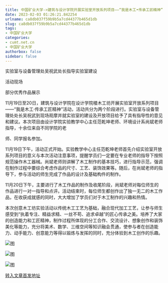 ```yaml
---
title: 中国矿业大学->建筑与设计学院开展实验室开放系列项目——“我是木工•传承工匠精神”活动 | cumt.net.cn
date: 2023-02-03 01:26:21.842254
urlname: ca8db037f59b9b5a7cd44377b465d1db
slug: ca8db037f59b9b5a7cd44377b465d1db
tags: 
- 中国矿业大学
categories:
- cumt.net.cn
- 中国矿业大学
authorbox: false
sidebar: false
---
```

实验室与设备管理处吴祝武处长指导实验室建设

活动现场

部分优秀作品展示

11月19日至20日，建筑与设计学院在设计学院楼木工坊开展实验室开放系列项目——“我是木工·传承工匠精神”活动，活动共分为两个阶段进行。实验室与设备管理处处长吴祝武到现场观摩并就实验室的建设及开放项目给予了具有指导性的意见和建议。本次项目由设计学院实验教学中心主任范乾坤老师、环境设计系尚斌老师指导，十余位来自不同学院的老
<!--more-->
师、同学报名参加。

11月19日下午，活动正式开始。实验教学中心主任范乾坤老师首先介绍实验室开放系列项目的意义与本次活动注意事项，提醒学员们一定要在专业老师的指导下按照规范操作木工器械。尚斌老师则讲解了木工制作的基本技巧，进行指导示范，强调在制作过程中要综合考虑作品的尺寸、工艺、装饰效果等。随后，在尚斌老师的指导下，参与活动的师生完成了作品的设计及基础构件的制作。

11月20日下午，主要进行了木工作品的制作及收尾阶段，尚斌老师对每位师生的作品进行一对一指导和点评。活动结束时，每位师生都创作出了独一无二的木工作品，在收获成就感的同时，大大增加了学员们对于木工制作的兴趣和热情。

本次创意木工坊实验活动以传统木工工艺为基础，融合现代加工工艺，让参与师生感受到“执着专注、精益求精、一丝不苟、追求卓越”的匠心传承之美。培养了大家的创造能力和工匠精神，制作过程所体现的分工合作、交流设计、想象创作和装饰美化等能力，充分将美术、数学、三维空间等知识融会贯通，使参与者在创造能力、动手能力、创意能力等得以锻炼与发挥的同时，充分体验到木工创作的乐趣。

![图](https://xwzx.cumt.edu.cn/_upload/article/images/de/51/c817b13049a3999b32cd0431ed06/c85c9c01-ca68-457b-bacf-30d29c0c686e.png)

![图](https://xwzx.cumt.edu.cn/_upload/article/images/de/51/c817b13049a3999b32cd0431ed06/002a5912-a7e0-4482-a495-c50c5de331a1.png)

![图](https://xwzx.cumt.edu.cn/_upload/article/images/de/51/c817b13049a3999b32cd0431ed06/d95bdf6b-5446-4a4d-b518-01661f9a48d8.png)

[转入文章首发地址](https://xwzx.cumt.edu.cn/b9/ee/c523a637422/page.htm)